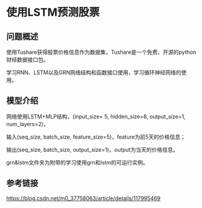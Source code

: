 # 使用LSTM预测股票



## 问题概述



使用Tushare获得股票价格信息作为数据集，Tushare是一个免费、开源的python财经数据接口包。

学习RNN、LSTM以及GRN网络结构和函数接口使用，学习循环神经网络的使用。



## 模型介绍

网络使用LSTM+MLP结构，(input_size= 5, hidden_size=8, output_size=1, num_layers=2)，

输入(seq_size, batch_size, feature_size=5)，feature为前5天的价格信息；

输出(seq_size, batch_size, output_size=1)，output为当天的价格信息。



grn&lstm文件夹为附带的学习使用grn和lstm的可运行实例。



## 参考链接

https://blog.csdn.net/m0_37758063/article/details/117995469